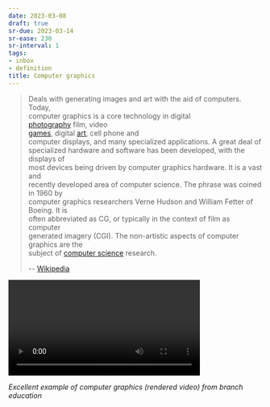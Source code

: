 ```yaml
---
date: 2023-03-08
draft: true
sr-due: 2023-03-14
sr-ease: 230
sr-interval: 1
tags:
- inbox
- definition
title: Computer graphics
---
```

   
> Deals with generating images and art with the aid of computers. Today,   
> computer graphics is a core technology in digital   
> [photography](./photography.md) film, video   
> [games](./game.md), digital [art](./art.md), cell phone and   
> computer displays, and many specialized applications. A great deal of   
> specialized hardware and software has been developed, with the displays of   
> most devices being driven by computer graphics hardware. It is a vast and   
> recently developed area of computer science. The phrase was coined in 1960 by   
> computer graphics researchers Verne Hudson and William Fetter of Boeing. It is   
> often abbreviated as CG, or typically in the context of film as computer   
> generated imagery (CGI). The non-artistic aspects of computer graphics are the   
> subject of [computer science](./computer%20science.md) research.   
>   
> -- [Wikipedia](https://en.wikipedia.org/wiki/Computer_graphics)   
   
<video src="file:///home/inom/Projects/main/wiki/video/Inside_the_Original_iPod_hTpcOmlvCEQ.mp4" width=380 controls></video>   
   
*Excellent example of computer graphics (rendered video) from branch education*